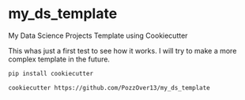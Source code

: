 # my_ds_template
My Data Science Projects Template using Cookiecutter

This whas just a first test to see how it works. I will try to make a more complex template in the future.

``` bash
pip install cookiecutter
```

``` bash
cookiecutter https://github.com/PozzOver13/my_ds_template
```

